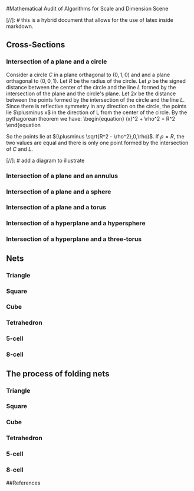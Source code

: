 #Mathematical Audit of Algorithms for Scale and Dimension Scene

[//]: # this is a hybrid document that allows for the use of latex inside markdown.

## Cross-Sections



### Intersection of a plane and a circle

Consider a circle $C$ in a plane orthagonal to $(0,1,0)$ and and a plane orthagonal to $(0,0,1)$.
Let $R$ be the radius of the circle.
Let $\rho$ be the signed distance between the center of the circle and the line $L$ formed by the intersection of the plane and the circle's plane.
Let $2x$ be the distance between the points formed by the intersection of the circle and the line $L$.
Since there is reflective symmetry in any direction on the circle, the points lie $\plusminus x$ in the direction of L from the center of the circle.
By the pythagorean theorem we have:
\begin{equation}
(x)^2 + \rho^2 = R^2
\end{equation

  So the points lie at $(\plusminus \sqrt{R^2 - \rho^2},0,\rho)$.  If $\rho = R$, the two values are equal and there is only one point formed by the intersection of $C$ and $L$.

[//]: # add a diagram to illustrate

### Intersection of a plane and an annulus

### Intersection of a plane and a sphere

### Intersection of a plane and a torus

### Intersection of a hyperplane and a hypersphere

### Intersection of a hyperplane and a three-torus


## Nets

### Triangle

### Square

### Cube

### Tetrahedron

### 5-cell

### 8-cell

## The process of folding nets

### Triangle

### Square

### Cube

### Tetrahedron

### 5-cell

### 8-cell


##References
